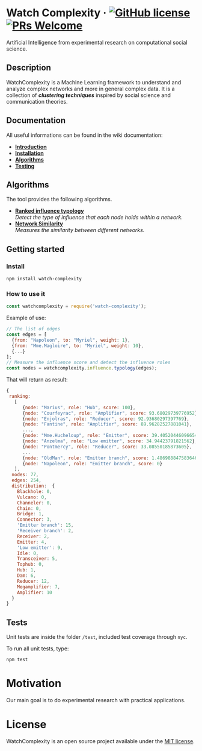 # Watch Complexity  &middot; [![GitHub license](https://img.shields.io/badge/license-MIT-blue.svg)](https://github.com/davidemiceli/watch-complexity/blob/master/LICENSE) [![PRs Welcome](https://img.shields.io/badge/PRs-welcome-brightgreen.svg)](https://github.com/davidemiceli/watch-complexity/pulls)
Artificial Intelligence from experimental research on computational social science.

## Description
WatchComplexity is a Machine Learning framework to understand and analyze complex networks and more in general complex data. It is a collection of _**clustering techniques**_ inspired by social science and communication theories.

## Documentation

All useful informations can be found in the wiki documentation:
- [**Introduction**](https://github.com/davidemiceli/watch-complexity/wiki)
- [**Installation**](https://github.com/davidemiceli/watch-complexity/wiki/Installation)
- [**Algorithms**](https://github.com/davidemiceli/watch-complexity/wiki/algorithms)
- [**Testing**](https://github.com/davidemiceli/watch-complexity/wiki/testing)

## Algorithms
The tool provides the following algorithms.

- [**Ranked influence typology**](https://github.com/davidemiceli/watch-complexity/wiki/Ranked-influence-typology)  <br>*Detect the type of influence that each node holds within a network.*
- [**Network Similarity**](https://github.com/davidemiceli/watch-complexity/wiki/Network-similarity)<br>*Measures the similarity between different networks.*

## Getting started
### Install
```shell
npm install watch-complexity
```
### How to use it
```javascript
const watchcomplexity = require('watch-complexity');
```
Example of use:
```javascript
// The list of edges
const edges = [
  {from: "Napoleon", to: "Myriel", weight: 1},
  {from: "Mme.Magloire", to: "Myriel", weight: 10},
  {...}
];
// Measure the influence score and detect the influence roles
const nodes = watchcomplexity.influence.typology(edges);
```
That will return as result:
```javascript
{
 ranking: 
   [
      {node: "Marius", role: "Hub", score: 100},
      {node: "Courfeyrac", role: "Amplifier", score: 93.68029739776952},
      {node: "Enjolras", role: "Reducer", score: 92.93680297397769},
      {node: "Fantine", role: "Amplifier", score: 89.96282527881041},
      ...,
      {node: "Mme.Hucheloup", role: "Emitter", score: 39.405204460966544},
      {node: "Anzelma", role: "Low emitter", score: 34.94423791821562},
      {node: "Pontmercy", role: "Reducer", score: 33.08550185873605},
      ...
      {node: "OldMan", role: "Emitter branch", score: 1.4869888475836461},
      {node: "Napoleon", role: "Emitter branch", score: 0}
   ],
  nodes: 77,
  edges: 254,
  distribution:  {
    Blackhole: 0,
    Vulcano: 0,
    Channeler: 0,
    Chain: 0,
    Bridge: 1,
    Connector: 3,
    'Emitter branch': 15,
    'Receiver branch': 2,
    Receiver: 2,
    Emitter: 4,
    'Low emitter': 9,
    Idle: 0,
    Transceiver: 5,
    Tophub: 0,
    Hub: 1,
    Dam: 6,
    Reducer: 12,
    Megamplifier: 7,
    Amplifier: 10
  }
}
```

## Tests
Unit tests are inside the folder `/test`, included test coverage through `nyc`.

To run all unit tests, type:
```shell
npm test
```

# Motivation
Our main goal is to do experimental research with practical applications.

# License
WatchComplexity is an open source project available under the [MIT license](https://github.com/davidemiceli/watch-complexity/blob/master/LICENSE).
